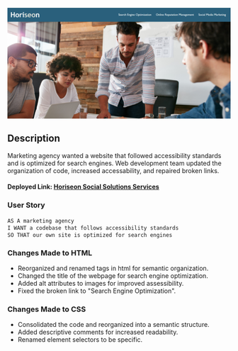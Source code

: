 ![Webpage for Company](./assets/images/horiseon-webpage.png)

## Description
Marketing agency wanted a website that followed accessibility standards and is optimized for search engines. Web development team updated the organization of code, increased accessability, and repaired broken links.

#### Deployed Link: [Horiseon Social Solutions Services](https://hanlee-311.github.io/Horiseon-social-solution-services/)

### User Story

```
AS A marketing agency
I WANT a codebase that follows accessibility standards
SO THAT our own site is optimized for search engines
```

### Changes Made to HTML
- Reorganized and renamed tags in html for semantic organization. 
- Changed the title of the webpage for search engine optimization. 
- Added alt attributes to images for improved assessibility. 
- Fixed the broken link to "Search Engine Optimization". 

### Changes Made to CSS
- Consolidated the code and reorganized into a semantic structure. 
- Added descriptive comments for increased readability. 
- Renamed element selectors to be specific. 
